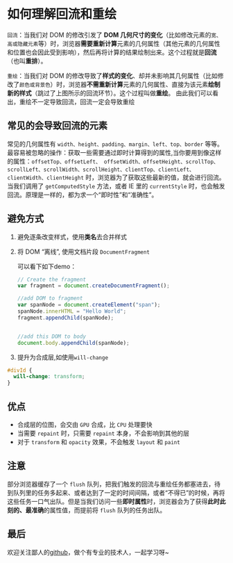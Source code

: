 # 如何理解回流和重绘

`回流`：当我们对 DOM 的修改引发了 **DOM 几何尺寸的变化**（比如修改元素的`宽、高或隐藏元素`等）时，浏览器**需要重新计算**元素的几何属性（其他元素的几何属性和位置也会因此受到影响），然后再将计算的结果绘制出来。这个过程就是**回流**（也叫**重排**）。

`重绘`：当我们对 DOM 的修改导致了**样式的变化**、却并未影响其几何属性（比如修改了`颜色或背景色`）时，浏览器**不需重新计算**元素的几何属性、直接为该元素**绘制新的样式**（跳过了上图所示的回流环节）。这个过程叫做**重绘**。 由此我们可以看出，重绘不一定导致回流，回流一定会导致重绘

## 常见的会导致回流的元素

常见的几何属性有 `width、height、padding、margin、left、top、border` 等等。
最容易被忽略的操作：获取一些需要通过即时计算得到的属性,当你要用到像这样的属性：`offsetTop、offsetLeft、 offsetWidth、offsetHeight、scrollTop、scrollLeft、scrollWidth、scrollHeight、clientTop、clientLeft、clientWidth、clientHeight` 时，浏览器为了获取这些最新的值，就会进行回流。
当我们调用了 `getComputedStyle` 方法，或者 IE 里的 `currentStyle` 时，也会触发回流。原理是一样的，都为求一个“即时性”和“准确性”。

## 避免方式

1. 避免逐条改变样式，使用**类名**去合并样式
2. 将 DOM “离线”, 使用文档片段 `DocumentFragment`

    可以看下如下demo：

    ```js
    // Create the fragment
    var fragment = document.createDocumentFragment();

    //add DOM to fragment 
    var spanNode = document.createElement("span");
    spanNode.innerHTML = "Hello World";
    fragment.appendChild(spanNode);


    //add this DOM to body
    document.body.appendChild(spanNode);
    ```

3. 提升为合成层,如使用`will-change`

```css
#divId {
  will-change: transform;
}
```

## 优点

- 合成层的位图，会交由 `GPU` 合成，比 `CPU` 处理要快
- 当需要 `repaint` 时，只需要 `repaint` 本身，不会影响到其他的层
- 对于 `transform` 和 `opacity` 效果，不会触发 `layout` 和 `paint`

## 注意

部分浏览器缓存了一个 `flush` 队列，把我们触发的回流与重绘任务都塞进去，待到队列里的任务多起来、或者达到了一定的时间间隔，或者“不得已”的时候，再将这些任务一口气出队。但是当我们访问一些**即时属性**时，浏览器会为了获得**此时此刻的、最准确**的属性值，而提前将 `flush` 队列的任务出队。

## 最后

欢迎关注鄙人的[github](https://github.com/GolderBrother)，做个有专业的技术人，一起学习呀~
 
 <comment/> 
 